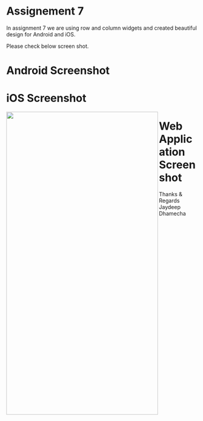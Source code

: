 # Assignement 7

 In assignment 7 we are using row and column widgets and created beautiful design for Android and iOS.
 
 Please check below screen shot.

# Android Screenshot
# iOS Screenshot
<img src="https://user-images.githubusercontent.com/89917952/133978673-654d2c3a-81a4-42dc-9c0f-0d5763195667.png" align="left" height="800" width="400">





# Web Application Screenshot


Thanks & Regards\
Jaydeep Dhamecha
